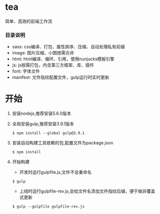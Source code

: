 # tea
简单、高效的前端工作流

### 目录说明
+ sass: css编译、打包、属性排序、压缩、自动处理私有前缀
+ image: 图片压缩、小图按需合并
+ html: html编译、循环、引用，使用nunjucks模板引擎
+ js: js按需打包，内含第三方框架、库、插件
+ font: 字体文件
+ manifest: 文件指纹配置文件，gulp运行时实时更新

# 开始 
1. 安装nodejs,推荐安装5.6.0版本
2. 全局安装gulp,推荐安装3.9.1版本  

    `$ npm install --global gulp@3.9.1`
3. 安装自动构建工具依赖的包,配置文件为package.json  

    `$ npm install`

4. 开始构建
    + 开发时运行gulpfile.js,文件不会重命名  

    `$ gulp`
    + 上线时运行gulpfile-rev.js,会给文件名添加文件指纹后缀，便于做非覆盖式更新  

    `$ gulp --gulpfile gulpfile-rev.js`
